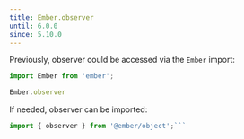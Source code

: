 ```yaml
---
title: Ember.observer
until: 6.0.0
since: 5.10.0
---
```



Previously, observer could be accessed via the `Ember` import:
```js
import Ember from 'ember';

Ember.observer

```

 If needed, observer can be imported:
```js
import { observer } from '@ember/object';```
